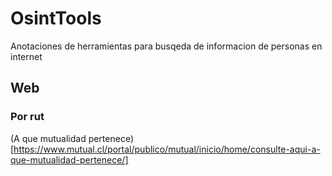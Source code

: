 # OsintTools
Anotaciones de herramientas para busqeda de informacion de personas en internet

## Web
### Por rut
(A que mutualidad pertenece)[https://www.mutual.cl/portal/publico/mutual/inicio/home/consulte-aqui-a-que-mutualidad-pertenece/]
